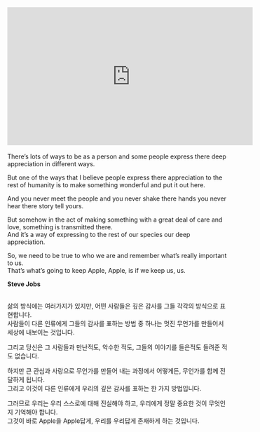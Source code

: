 
<center><div class="video-container"><iframe width="560" height="315" src="https://www.youtube.com/embed/oVm0R-fGJrA?rel=0&amp;showinfo=0" frameborder="0" allow="autoplay; encrypted-media" allowfullscreen></iframe></div></center>
<br />
There’s lots of ways to be as a person and some people express there deep appreciation in different ways.

But one of the ways that I believe people express there appreciation to the rest of humanity 
is to make something wonderful and put it out here.

And you never meet the people and you never shake there hands you never hear there story tell yours.

But somehow in the act of making something with a great deal of care and love, something is transmitted there. <br />
And it’s a way of expressing to the rest of our species our deep appreciation. 

So, we need to be true to who we are and remember what’s really important to us. <br />
That’s what’s going to keep Apple, Apple, is if we keep us, us. 

<b>Steve Jobs</b>

<br />
삶의 방식에는 여러가지가 있지만, 어떤 사람들은 깊은 감사를 그들 각각의 방식으로 표현합니다.<br />
사람들이 다른 인류에게 그들의 감사를 표하는 방법 중 하나는 멋진 무언가를 만들어서 세상에 내보이는 것입니다.

그리고 당신은 그 사람들과 만난적도, 악수한 적도, 그들의 이야기를 들은적도 들려준 적도 없습니다.

하지만 큰 관심과 사랑으로 무언가를 만들어 내는 과정에서 어떻게든, 무언가를 함께 전달하게 됩니다.<br />
그리고 이것이 다른 인류에게 우리의 깊은 감사를 표하는 한 가지 방법입니다.

그러므로 우리는 우리 스스로에 대해 진실해야 하고, 우리에게 정말 중요한 것이 무엇인지 기억해야 합니다.<br />
그것이 바로 Apple을 Apple답게, 우리를 우리답게 존재하게 하는 것입니다.
